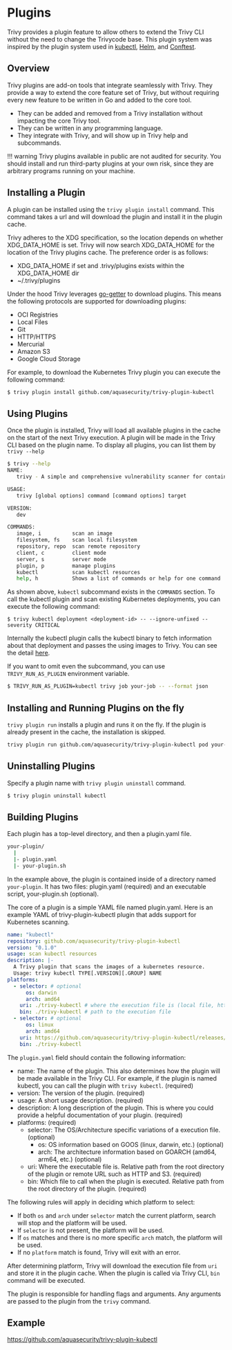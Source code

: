 # Plugins
Trivy provides a plugin feature to allow others to extend the Trivy CLI without the need to change the Trivycode base.
This plugin system was inspired by the plugin system used in [kubectl][kubectl], [Helm][helm], and [Conftest][conftest].

## Overview
Trivy plugins are add-on tools that integrate seamlessly with Trivy.
They provide a way to extend the core feature set of Trivy, but without requiring every new feature to be written in Go and added to the core tool.

- They can be added and removed from a Trivy installation without impacting the core Trivy tool.
- They can be written in any programming language.
- They integrate with Trivy, and will show up in Trivy help and subcommands.

!!! warning
    Trivy plugins available in public are not audited for security.
    You should install and run third-party plugins at your own risk, since they are arbitrary programs running on your machine.


## Installing a Plugin
A plugin can be installed using the `trivy plugin install` command.
This command takes a url and will download the plugin and install it in the plugin cache.

Trivy adheres to the XDG specification, so the location depends on whether XDG_DATA_HOME is set.
Trivy will now search XDG_DATA_HOME for the location of the Trivy plugins cache.
The preference order is as follows:

- XDG_DATA_HOME if set and .trivy/plugins exists within the XDG_DATA_HOME dir
- ~/.trivy/plugins

Under the hood Trivy leverages [go-getter][go-getter] to download plugins.
This means the following protocols are supported for downloading plugins:

- OCI Registries
- Local Files
- Git
- HTTP/HTTPS
- Mercurial
- Amazon S3
- Google Cloud Storage

For example, to download the Kubernetes Trivy plugin you can execute the following command:

```bash
$ trivy plugin install github.com/aquasecurity/trivy-plugin-kubectl
```
## Using Plugins
Once the plugin is installed, Trivy will load all available plugins in the cache on the start of the next Trivy execution.
A plugin will be made in the Trivy CLI based on the plugin name.
To display all plugins, you can list them by `trivy --help`

```bash
$ trivy --help
NAME:
   trivy - A simple and comprehensive vulnerability scanner for containers

USAGE:
   trivy [global options] command [command options] target

VERSION:
   dev

COMMANDS:
   image, i          scan an image
   filesystem, fs    scan local filesystem
   repository, repo  scan remote repository
   client, c         client mode
   server, s         server mode
   plugin, p         manage plugins
   kubectl           scan kubectl resources
   help, h           Shows a list of commands or help for one command
```

As shown above, `kubectl` subcommand exists in the `COMMANDS` section.
To call the kubectl plugin and scan existing Kubernetes deployments, you can execute the following command:

```
$ trivy kubectl deployment <deployment-id> -- --ignore-unfixed --severity CRITICAL
```

Internally the kubectl plugin calls the kubectl binary to fetch information about that deployment and passes the using images to Trivy.
You can see the detail [here][trivy-plugin-kubectl].

If you want to omit even the subcommand, you can use `TRIVY_RUN_AS_PLUGIN` environment variable.

```bash
$ TRIVY_RUN_AS_PLUGIN=kubectl trivy job your-job -- --format json
```

## Installing and Running Plugins on the fly
`trivy plugin run` installs a plugin and runs it on the fly.
If the plugin is already present in the cache, the installation is skipped.

```bash
trivy plugin run github.com/aquasecurity/trivy-plugin-kubectl pod your-pod -- --exit-code 1
```

## Uninstalling Plugins
Specify a plugin name with `trivy plugin uninstall` command.

```bash
$ trivy plugin uninstall kubectl
```

## Building Plugins
Each plugin has a top-level directory, and then a plugin.yaml file.

```bash
your-plugin/
  |
  |- plugin.yaml
  |- your-plugin.sh
```

In the example above, the plugin is contained inside of a directory named `your-plugin`.
It has two files: plugin.yaml (required) and an executable script, your-plugin.sh (optional).

The core of a plugin is a simple YAML file named plugin.yaml.
Here is an example YAML of trivy-plugin-kubectl plugin that adds support for Kubernetes scanning.

```yaml
name: "kubectl"
repository: github.com/aquasecurity/trivy-plugin-kubectl
version: "0.1.0"
usage: scan kubectl resources
description: |-
  A Trivy plugin that scans the images of a kubernetes resource.
  Usage: trivy kubectl TYPE[.VERSION][.GROUP] NAME
platforms:
  - selector: # optional
      os: darwin
      arch: amd64
    uri: ./trivy-kubectl # where the execution file is (local file, http, git, etc.)
    bin: ./trivy-kubectl # path to the execution file
  - selector: # optional
      os: linux
      arch: amd64
    uri: https://github.com/aquasecurity/trivy-plugin-kubectl/releases/download/v0.1.0/trivy-kubectl.tar.gz
    bin: ./trivy-kubectl
```

The `plugin.yaml` field should contain the following information:

- name: The name of the plugin. This also determines how the plugin will be made available in the Trivy CLI. For example, if the plugin is named kubectl, you can call the plugin with `trivy kubectl`. (required)
- version: The version of the plugin. (required)
- usage: A short usage description. (required)
- description: A long description of the plugin. This is where you could provide a helpful documentation of your plugin. (required)
- platforms: (required)
  - selector: The OS/Architecture specific variations of a execution file. (optional)
    - os: OS information based on GOOS (linux, darwin, etc.) (optional)
    - arch: The architecture information based on GOARCH (amd64, arm64, etc.) (optional)
  - uri: Where the executable file is. Relative path from the root directory of the plugin or remote URL such as HTTP and S3. (required)
  - bin: Which file to call when the plugin is executed. Relative path from the root directory of the plugin. (required)

The following rules will apply in deciding which platform to select:

- If both `os` and `arch` under `selector` match the current platform, search will stop and the platform will be used.
- If `selector` is not present, the platform will be used.
- If `os` matches and there is no more specific `arch` match, the platform will be used.
- If no `platform` match is found, Trivy will exit with an error.

After determining platform, Trivy will download the execution file from `uri` and store it in the plugin cache.
When the plugin is called via Trivy CLI, `bin` command will be executed.

The plugin is responsible for handling flags and arguments. Any arguments are passed to the plugin from the `trivy` command.

## Example
https://github.com/aquasecurity/trivy-plugin-kubectl

[kubectl]: https://kubernetes.io/docs/tasks/extend-kubectl/kubectl-plugins/
[helm]: https://helm.sh/docs/topics/plugins/
[conftest]: https://www.conftest.dev/plugins/
[go-getter]: https://github.com/hashicorp/go-getter
[trivy-plugin-kubectl]: https://github.com/aquasecurity/trivy-plugin-kubectl
